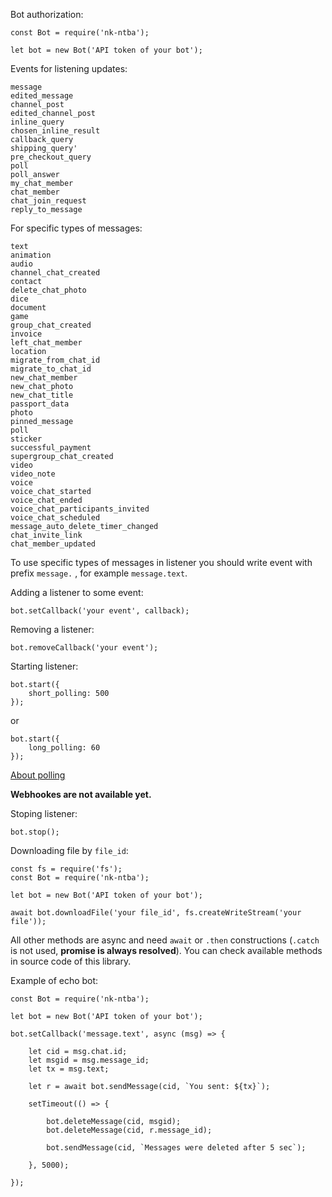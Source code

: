 Bot authorization:

```
const Bot = require('nk-ntba');

let bot = new Bot('API token of your bot');
```

Events for listening updates:

    message
    edited_message
    channel_post
    edited_channel_post
    inline_query
    chosen_inline_result
    callback_query
    shipping_query'
    pre_checkout_query
    poll
    poll_answer
    my_chat_member
    chat_member
    chat_join_request
    reply_to_message

For specific types of messages:

    text
    animation
    audio
    channel_chat_created
    contact
    delete_chat_photo
    dice
    document
    game
    group_chat_created
    invoice
    left_chat_member
    location
    migrate_from_chat_id
    migrate_to_chat_id
    new_chat_member
    new_chat_photo
    new_chat_title
    passport_data
    photo
    pinned_message
    poll
    sticker
    successful_payment
    supergroup_chat_created
    video
    video_note
    voice
    voice_chat_started
    voice_chat_ended
    voice_chat_participants_invited
    voice_chat_scheduled
    message_auto_delete_timer_changed
    chat_invite_link
    chat_member_updated

To use specific types of messages in listener you should write event with prefix   ```message.```   , for example ```message.text```.

Adding a listener to some event:

```
bot.setCallback('your event', callback);
```

Removing a listener:

```
bot.removeCallback('your event');
```

Starting listener:

```
bot.start({
    short_polling: 500
});
```
or
```
bot.start({
    long_polling: 60
});
```


[About polling](https://core.telegram.org/bots/api#getupdates)

**Webhookes are not available yet.**


Stoping listener:

```
bot.stop();
```

Downloading file by ```file_id```:

```
const fs = require('fs');
const Bot = require('nk-ntba');

let bot = new Bot('API token of your bot');

await bot.downloadFile('your file_id', fs.createWriteStream('your file'));
```

All other methods are async and need ```await``` or ```.then``` constructions (```.catch``` is not used, **promise is always resolved**).
You can check available methods in source code of this library.

Example of echo bot:

```
const Bot = require('nk-ntba');

let bot = new Bot('API token of your bot');

bot.setCallback('message.text', async (msg) => {

    let cid = msg.chat.id;
    let msgid = msg.message_id;
    let tx = msg.text;

    let r = await bot.sendMessage(cid, `You sent: ${tx}`);

    setTimeout(() => {

        bot.deleteMessage(cid, msgid);
        bot.deleteMessage(cid, r.message_id);

        bot.sendMessage(cid, `Messages were deleted after 5 sec`);

    }, 5000);

});
```
